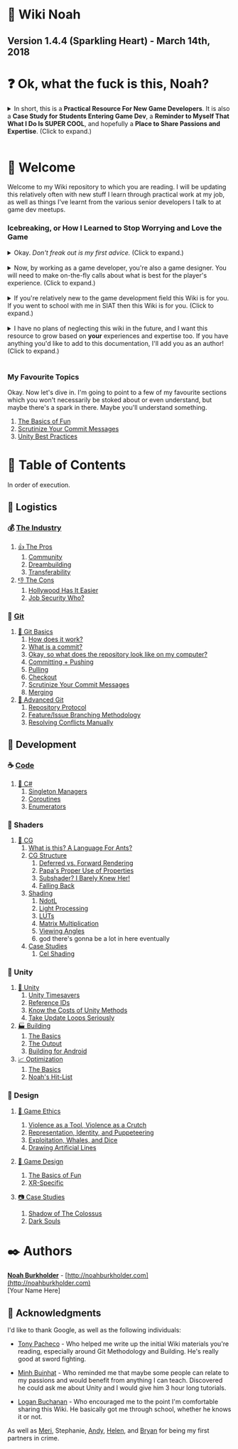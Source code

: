 # :sparkling_heart: Wiki Noah

## Version 1.4.4 (Sparkling Heart) - March 14th, 2018

# :question: Ok, what the fuck is this, Noah?

<details><summary> In short, this is a <b>Practical Resource For New Game Developers</b>. It is also a <b>Case Study for Students Entering Game Dev</b>, a <b>Reminder to Myself That What I Do Is SUPER COOL</b>, and hopefully a <b>Place to Share Passions and Expertise</b>. (Click to expand.)</summary><br>

Basically, at work I've been writing a bunch of documentation for Git, Unity, C#, Game Design, and just general industry stuff and useful shit for game developers and dev-adjacent people. It was meant for onboarding co-op students who are still in school and need a big, easy to understand overview of some practical development concepts.

I showed it to Minh when I got home one day and he was super stoked about everything that was on here and wanted me to send him a copy (Hi Minh!). Figured I'd basically just make this public to help out anyone who might be interested, or at least give an interesting read about the kind of work I'm doing.
</details><br>

# :wave: Welcome

Welcome to my Wiki repository to which you are reading. I will be updating this relatively often with new stuff I learn through practical work at my job, as well as things I've learnt from the various senior developers I talk to at game dev meetups.

### Icebreaking, or How I Learned to Stop Worrying and Love the Game

<details><summary>Okay. <i>Don't freak out is my first advice.</i> (Click to expand.)</summary><br>

The most unanimous feeling in all of game development is crippling imposter syndrome. 
    
I have literally never heard someone in Game Development say they don't feel feelings of inadequacy. It's almost just assumed *of and by everyone.* So much so, that developers will often talk to you about how they're fighting their feelings of inadequacy *before talking to you about their game.* It's kinda just a good icebreaker, honestly. Guaranteed common ground, and one of the many reasons game developers [have eachother's backs.](industry.md#community)

> "Impostor syndrome is a concept describing individuals who are marked by an inability to internalize their accomplishments and a persistent fear of being exposed as a 'fraud'."

[- Wikipedia](https://en.wikipedia.org/wiki/Impostor_syndrome)

The truth is even the most beginner programmer is only a few months hard work from being a game-industry-professional. When I first talked to a professional in the field, I was able to comprehend what they were talking about, even after just learning the basics of polymorphism. It's not unattainable.

> Everyone is struggling to push their own boundaries, and they're only struggling because nobody teaches anyone else shit.

[- Me, I said this.](#getting-started)
</details><br>

<details><summary>Now, by working as a game developer, you're also a game designer. You will need to make on-the-fly calls about what is best for the player's experience. (Click to expand.)</summary><br> 
    
**For this reason, one of the most important reads for you is [The Basics of Fun](development.md#the-basics-of-fun).** This is perhaps the most valuable one-pager you'll read on the wiki, because it will affect how you do *everything* during development. It's based on a soft understanding of various famous works including Steve Swink's ["Game Feel"](https://en.wikipedia.org/wiki/Game_feel) as well as analysis of some of my own favourite games, and what makes them tick.

I recommend taking the time to learn [good protocol surrounding Git](git.md#repository-protocol), as well as refresh yourself on [the basics](git.md#-git-basics). This is especially important since I'm going to talk about Git using the commandline interface. There is no guess-work involved, and there aren't any confirmation boxes saying *"ARE YOU SURE?"*. This is mostly because it's how I learnt Git, but it comes with the added benefit of feeling like a hacker-wiz, and you also gain a better understanding of the underlying operations simply because each command is deliberate by nature of the command prompt.

Additionally, on this Wiki there is a boatload of fantastic and less-than-obvious tips, tricks and tools relating to [Unity](development.md#-unity) and [C#](development.md#-code) which I have poured my souls (plural) into.
</details><br>

<details><summary>If you're relatively new to the game development field this Wiki is for you. If you went to school with me in SIAT then this Wiki is for you. (Click to expand.)</summary><br>

It doesn't teach you the basics of programming (yet), but it gives you enough extra knowledge that you can rub shoulders with seasoned developers. I know - I was surprised too.

Frankly, since I wrote this for fellow coworkers in software development positions, it skips a lot of the basics of coding, and that is something I hope to remedy in the future when I have more time. Let me know what concepts in particular - fundamental or otherwise - you'd like covered and I'll prioritize those first.
</details><br>

<details><summary>I have no plans of neglecting this wiki in the future, and I want this resource to grow based on <b>your</b> experiences and expertise too. If you have anything you'd like to add to this documentation, I'll add you as an author! (Click to expand.)</summary><br>
    
In general I'll only accept contributions if:

1. I've met you in real life.
2. You work in a creative field.
3. You're not an asshole.

But I think I can find a place for just about any topics, especially if they pertain to all creatives, and especially if the content is game-applicable. That said I don't want to limit this resource exclusively to games when so much of it is transferrable to other mediums.

If you're interested in contributing there are a few ways to do that, and I'm open to all of them:

1. Literally teach me something.
    1. I'll write my interpretation down for you!
    2. You'll get acknowledgement and thanks on the wiki!
2. If you're not comfortable using [Git](git.md) yet, just send me plain text!
    1. Super easy.
    2. I'll add you as an author!
3. Make a pull request!
    1. You get full control of the markdown (.md) files!
    2. Your name will be etched into the commit history and Contributors section!
    3. You're an author now too!

</details><br>

### My Favourite Topics

Okay. Now let's dive in. I'm going to point to a few of my favourite sections which you won't necessarily be stoked about or even understand, but maybe there's a spark in there. Maybe you'll understand something.

1. [The Basics of Fun](development.md#the-basics-of-fun)
2. [Scrutinize Your Commit Messages](git.md#scrutinize-your-commit-messages)
3. [Unity Best Practices](development.md#best-practices)

# :bookmark_tabs: Table of Contents

In order of execution.

## :truck: Logistics

### :moneybag: [The Industry](industry.md)

1. [:thumbsup: The Pros](industry.md#-the-pros)
    1. [Community](industry.md#community)
    2. [Dreambuilding](industry.md#dreambuilding)
    3. [Transferability](industry.md#transferability)
2. [:thumbsdown: The Cons](industry.md#-the-cons)
    1. [Hollywood Has It Easier](industry.md#its-impossible)
    2. [Job Security Who?](industry.md#job-security-who)

### :file_folder: [Git](git.md)

1. [:baby: Git Basics](git.md#-git-basics)
    1. [How does it work?](git.md#how-does-it-work)
    2. [What is a commit?](git.md#what-is-a-commit)
    3. [Okay, so what does the repository look like on my computer?](git.md#okay-so-what-does-the-repository-look-like-on-my-computer)
    4. [Committing + Pushing](git.md#committing-pushing)
    5. [Pulling](git.md#pulling)
    6. [Checkout](git.md#checkout)
    7. [Scrutinize Your Commit Messages](git.md#scrutinize-your-commit-messages)
    8. [Merging](git.md#merging)
2. [:japanese_ogre: Advanced Git](git.md#-advanced-git)
    1. [Repository Protocol](git.md#respository-protocol)
    2. [Feature/Issue Branching Methodology](git.md#featureissue-branching-methodology)
    3. [Resolving Conflicts Manually](git.md#resolving-conflicts-manually)

## :wrench: Development

### :coffee: [Code](code.md)
1. [:musical_score: C#](code.md#-give-me-link)
    1. [Singleton Managers](code.md#singleton-managers)
    2. [Coroutines](code.md#coroutines)
    3. [Enumerators](code.md#enumerators)

### :dragon: Shaders
1. [:ant: CG](shaders.md)
    1. [What is this? A Language For Ants?](shaders.md#ants)
    2. [CG Structure](shaders.md#cg-structure)
        1. [Deferred vs. Forward Rendering](shaders.md#deferred-vs-forward)
        2. [Papa's Proper Use of Properties](shaders.md#properties)
        3. [Subshader? I Barely Knew Her!](shaders.md#subshaders)
        4. [Falling Back](shaders.md#falling-back)
    3. [Shading](shaders.md#shading)
        1. [NdotL](shaders.md#ndotl)
        2. [Light Processing](shaders.md#light-processing)
        3. [LUTs](shaders.md#luts)
        4. [Matrix Multiplication](shaders.md#matrix-multiplication)
        5. [Viewing Angles](shaders.md#viewing-angles)
        6. god there's gonna be a lot in here eventually
    4. [Case Studies](shaders.md#case-studies)
        1. [Cel Shading](shaders.md#cel-shading)

### :game_die: Unity
1. [:game_die: Unity](unity.md#-unity)
    1. [Unity Timesavers](unity.md#unity-timesavers)
    2. [Reference IDs](unity.md#reference-ids)
    3. [Know the Costs of Unity Methods](unity.md#know-the-costs-of-unity-methods)
    4. [Take Update Loops Seriously](unity.md#take-update-loops-seriously)
3. [:factory: Building](building.md)
    1. [The Basics](building.md#the-basics)
    2. [The Output](building.md#the-output)
    3. [Building for Android](building.md#building-for-android)
4. [:chart_with_upwards_trend: Optimization](optimization.md)
    1. [The Basics](optimization.md#the-basics)
    2. [Noah's Hit-List](optimization.md#noahs-hit-list)

### :triangular_ruler: Design

1. [:seedling: Game Ethics](design.md#-game-ethics)
    1. [Violence as a Tool, Violence as a Crutch](design.md#violence-as-a-tool-violence-as-a-crutch)
    2. [Representation, Identity, and Puppeteering](design.md#representation-identity-and-puppeteering)
    3. [Exploitation, Whales, and Dice](design.md#exploitation-whales-and-dice)
    4. [Drawing Artificial Lines](design.md#drawing-artificial-lines)

2. [:space_invader: Game Design](unity.md#-game-design)
    1. [The Basics of Fun](unity.md#the-basics-of-fun)
    2. [XR-Specific](unity.md#xr-specific)

3. [:camera: Case Studies](design.md#-case-studies)
    1. [Shadow of The Colossus](design.md#shadow-of-the-colossus)
    2. [Dark Souls](design.md#dark-souls)



# :black_nib: Authors

[**Noah Burkholder**](https://www.linkedin.com/in/nburkhol) - [http://noahburkholder.com](http://noahburkholder.com)  
[Your Name Here]

## :pray: Acknowledgments
I'd like to thank Google, as well as the following individuals:

- [Tony Pacheco](https://www.linkedin.com/in/tony-pacheco/) - Who helped me write up the initial Wiki materials you're reading, especially around Git Methodology and Building. He's really good at sword fighting.

- [Minh Buinhat](https://www.linkedin.com/in/nhatminh-bui-a2407573/) - Who reminded me that maybe some people can relate to my passions and would benefit from anything I can teach. Discovered he could ask me about Unity and I would give him 3 hour long tutorials.

- [Logan Buchanan](https://www.linkedin.com/in/logan-buchanan-90b8b3126/) - Who encouraged me to the point I'm comfortable sharing this Wiki. He basically got me through school, whether he knows it or not.

As well as [Meri](https://www.linkedin.com/in/meri-morganov-43818a21/), Stephanie, [Andy](https://www.linkedin.com/in/hao-tang-90947413b/), [Helen](https://www.linkedin.com/in/helen-terry/), and [Bryan](https://www.linkedin.com/in/bryanshen/) for being my first partners in crime.
